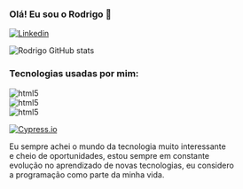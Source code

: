 ### Olá! Eu sou o Rodrigo 👋

[![Linkedin](https://img.shields.io/badge/LinkedIn-0077B5?style=for-the-badge&logo=linkedin&logoColor=white)](https://www.linkedin.com/in/rodrigo-ramos-837513253/)

![Rodrigo GitHub stats](https://github-readme-stats.vercel.app/api?username=Rodrigo-Dev123&show_icons=true&theme=cobalt)

### Tecnologias usadas por mim:

<div>
    <img aling="center" alt="html5" src="https://img.shields.io/badge/HTML5-E34F26?style=for-the-badge&logo=html5&logoColor=white"/>
</div> 

<div>
    <img aling="center" alt="html5" src="https://img.shields.io/badge/CSS3-1572B6?style=for-the-badge&logo=css3&logoColor=white"/>
</div>

<div>
    <img aling="center" alt="html5" src="https://img.shields.io/badge/JavaScript-F7DF1E?style=for-the-badge&logo=javascript&logoColor=black"/>
</div>

[![Cypress.io](https://img.shields.io/badge/tested%20with-Cypress-04C38E.svg)](https://www.cypress.io/)

Eu sempre achei o mundo da tecnologia muito interessante<br/> e cheio de oportunidades, estou sempre em constante<br/> evolução no aprendizado de novas tecnologias, eu considero<br/> a programação como parte da minha vida.
